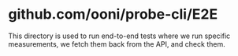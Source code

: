 # github.com/ooni/probe-cli/E2E

This directory is used to run end-to-end tests where we run specific
measurements, we fetch them back from the API, and check them.
